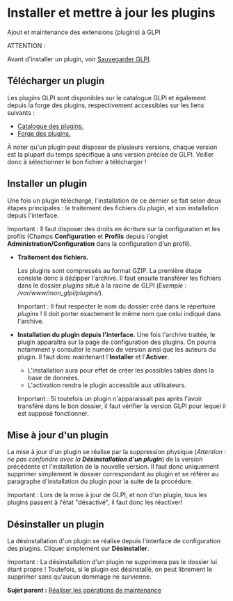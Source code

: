 Installer et mettre à jour les plugins
======================================

Ajout et maintenance des extensions (plugins) à GLPI

ATTENTION :

Avant d'installer un plugin, voir [Sauvegarder
GLPI](admin_backup.html "Réaliser une sauvegarde complète de GLPI.").

Télécharger un plugin
---------------------

Les plugins GLPI sont disponibles sur le catalogue GLPI et également
depuis la forge des plugins, respectivement accessibles sur les liens
suivants :

-   [Catalogue des plugins.](http://plugins.glpi-project.org/)
-   [Forge des
    plugins.](https://forge.indepnet.net/projects/show/plugins)

À noter qu'un plugin peut disposer de plusieurs versions, chaque version
est la plupart du temps spécifique à une version précise de GLPI.
Veiller donc à sélectionner le bon fichier à télécharger !

Installer un plugin
-------------------

Une fois un plugin téléchargé, l'installation de ce dernier se fait
selon deux étapes principales : le traitement des fichiers du plugin, et
son installation depuis l'interface.

Important : Il faut disposer des droits en écriture sur la configuration
et les profils (Champs **Configuration** et **Profils** depuis l'onglet
**Administration/Configuration** dans la configuration d'un profil).

-   **Traitement des fichiers.**

    Les plugins sont compressés au format GZIP. La première étape
    consiste donc à dézipper l'archive. Il faut ensuite transférer les
    fichiers dans le dossier *plugins* situé à la racine de GLPI
    (*Exemple : /var/www/mon\_glpi/plugins/*).

    Important : Il faut respecter le nom du dossier créé dans le
    répertoire *plugins* ! Il doit porter exactement le même nom que
    celui indiqué dans l'archive.

-   **Installation du plugin depuis l'interface.**
    Une fois l'archive traitée, le plugin apparaîtra sur la page de
    configuration des plugins. On pourra notamment y consulter le numéro
    de version ainsi que les auteurs du plugin. Il faut donc maintenant
    l'**Installer** et l'**Activer**.
    -   L'installation aura pour effet de créer les possibles tables
        dans la base de données.
    -   L'activation rendra le plugin accessible aux utilisateurs.

    Important : Si toutefois un plugin n'apparaissait pas après l'avoir
    transféré dans le bon dossier, il faut vérifier la version GLPI pour
    lequel il est supposé fonctionner.

Mise à jour d'un plugin
-----------------------

La mise à jour d'un plugin se réalise par la suppression physique
(*Attention : ne pas confondre avec la **Désinstallation d'un plugin***)
de la version précédente et l'installation de la nouvelle version. Il
faut donc uniquement supprimer simplement le dossier correspondant au
plugin et se référer au paragraphe d'installation du plugin pour la
suite de la procédure.

Important : Lors de la mise à jour de GLPI, et non d'un plugin, tous les
plugins passent à l'état "désactivé", il faut donc les réactiver!

Désinstaller un plugin
----------------------

La désinstallation d'un plugin se réalise depuis l'interface de
configuration des plugins. Cliquer simplement sur **Désinstaller**.

Important : La désinstallation d'un plugin ne supprimera pas le dossier
lui étant propre ! Toutefois, si le plugin est désinstallé, on peut
librement le supprimer sans qu'aucun dommage ne survienne.

**Sujet parent :** [Réaliser les opérations de
maintenance](../glpi/admin.html "Opérations de maintenance de GLPI")
